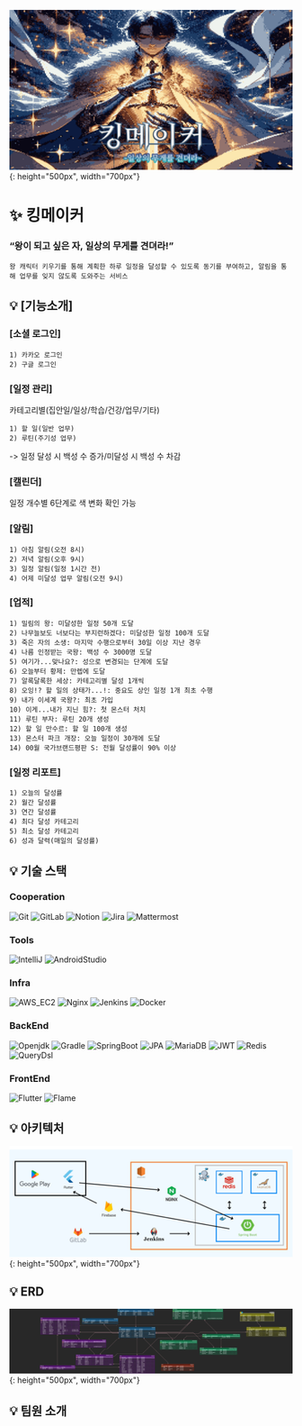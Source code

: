 ![Kingmaker](./readmeFiles/logo.png){: height="500px", width="700px"}

# :sparkles: 킹메이커
### “왕이 되고 싶은 자, 일상의 무게를 견뎌라!” 

    왕 캐릭터 키우기를 통해 계획한 하루 일정을 달성할 수 있도록 동기를 부여하고, 알림을 통해 업무를 잊지 않도록 도와주는 서비스

## :bulb: [기능소개]
### [소셜 로그인]
    1) 카카오 로그인
    2) 구글 로그인 


### [일정 관리]
카테고리별(집안일/일상/학습/건강/업무/기타) 

    1) 할 일(일반 업무)
    2) 루틴(주기성 업무)

-> 일정 달성 시 백성 수 증가/미달성 시 백성 수 차감


### [캘린더] 
일정 개수별 6단계로 색 변화 확인 가능


### [알림]
    1) 아침 알림(오전 8시) 
    2) 저녁 알림(오후 9시)
    3) 일정 알림(일정 1시간 전)
    4) 어제 미달성 업무 알림(오전 9시)


### [업적]
    1) 밀림의 왕: 미달성한 일정 50개 도달
    2) 나무늘보도 너보다는 부지런하겠다: 미달성한 일정 100개 도달
    3) 죽은 자의 소생: 마지막 수행으로부터 30일 이상 지난 경우
    4) 나름 인정받는 국왕: 백성 수 3000명 도달
    5) 여기가...맞나요?: 성으로 변경되는 단계에 도달
    6) 오늘부터 황제: 만렙에 도달
    7) 알록달록한 세상: 카테고리별 달성 1개씩
    8) 오잉!? 할 일의 상태가...!: 중요도 상인 일정 1개 최초 수행
    9) 내가 이세계 국왕?: 최초 가입
    10) 이게...내가 지닌 힘?: 첫 몬스터 처치
    11) 루틴 부자: 루틴 20개 생성
    12) 할 일 만수르: 할 일 100개 생성
    13) 몬스터 파크 개장: 오늘 일정이 30개에 도달
    14) 00월 국가브랜드평판 S: 전월 달성률이 90% 이상


### [일정 리포트]
    1) 오늘의 달성률
    2) 월간 달성률
    3) 연간 달성률
    4) 최다 달성 카테고리
    5) 최소 달성 카테고리
    6) 성과 달력(매일의 달성률)


## :bulb: 기술 스택

### Cooperation
![Git](https://img.shields.io/badge/Git-gray?logo=Git)
![GitLab](https://img.shields.io/badge/GitLab-gray?logo=GitLab)
![Notion](https://img.shields.io/badge/Notion-gray?logo=Notion)
![Jira](https://img.shields.io/badge/Jira-gray?logo=Jira&logoColor=blue)
![Mattermost](https://img.shields.io/badge/Mattermost-gray?logo=Mattermost)

### Tools
![IntelliJ](https://img.shields.io/badge/IntelliJ-2023.1.3-blue?logo=IntelliJ-IDEA) 
![AndroidStudio](https://img.shields.io/badge/AndroidStudio-2022.3.1.21-white?logo=AndroidStudio)

### Infra
![AWS_EC2](https://img.shields.io/badge/AWS_EC2-20.04.6-orange?logo=AmazonAWS)
![Nginx](https://img.shields.io/badge/Nginx-1.18.0-009639?logo=Nginx&logoColor=009639)
![Jenkins](https://img.shields.io/badge/Jenkins-2.430-c93632?logo=Jenkins)
![Docker](https://img.shields.io/badge/Docker-24.0.6-2497ed?logo=Docker)

### BackEnd
![Openjdk](https://img.shields.io/badge/Openjdk-11-e66f01?logo=Openjdk&logoColor=black)
![Gradle](https://img.shields.io/badge/Gradle-8.3-02303a?logo=Gradle&logoColor=02303a)
![SpringBoot](https://img.shields.io/badge/SpringBoot-2.7.17-6db23f?logo=SpringBoot)
![JPA](https://img.shields.io/badge/JPA-2.7.17-6db23f?logo=JPA)
![MariaDB](https://img.shields.io/badge/MariaDB-11.1.2-003545?logo=mariaDB&logoColor=003545)
![JWT](https://img.shields.io/badge/JWT-4.2.1-000000?logo=json-web-token)
![Redis](https://img.shields.io/badge/Redis-7.2.3-ff6600?logo=redis)
![QueryDsl](https://img.shields.io/badge/querydsl-5.0.0-000000?logo=Querydsl)

### FrontEnd
![Flutter](https://img.shields.io/badge/flutter-3.13.9-000000?logo=Flutter)
![Flame](https://img.shields.io/badge/flame-1.10.1-000000?logo=Flame)


## :bulb: 아키텍처
![Kingmaker](./readmeFiles/arch.png){: height="500px", width="700px"}


## :bulb: ERD
![Kingmaker](./readmeFiles/erd.png){: height="500px", width="700px"}


## :bulb: 팀원 소개
